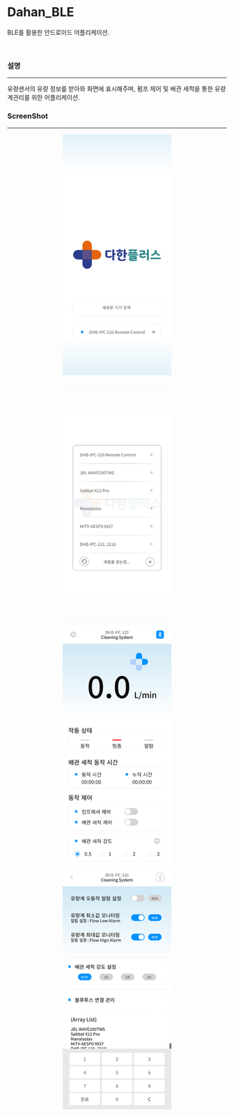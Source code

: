 # Dahan_BLE
BLE를 활용한 안드로이드 어플리케이션.

<br />

### 설명
-----
유량센서의 유량 정보를 받아와 화면에 표시해주며, 펌프 제어 및 배관 세척을 통한 유량계관리를 위한 어플리케이션.

### ScreenShot
-----
<p align="center"><img src="/img/1.jpg" width="250"></p>
<center><img src="/img/2.jpg" width="250"></center>
<center><img src="/img/3.jpg" width="250"></center>
<center><img src="/img/4.jpg" width="250"></center>




